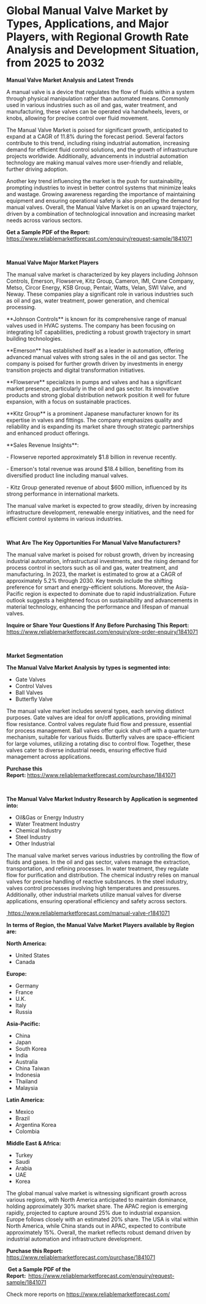 <p><h1>Global Manual Valve Market by Types, Applications, and Major Players, with Regional Growth Rate Analysis and Development Situation, from 2025 to 2032</h1></p><p><strong>Manual Valve Market Analysis and Latest Trends</strong></p>
<p><p>A manual valve is a device that regulates the flow of fluids within a system through physical manipulation rather than automated means. Commonly used in various industries such as oil and gas, water treatment, and manufacturing, these valves can be operated via handwheels, levers, or knobs, allowing for precise control over fluid movement.</p><p>The Manual Valve Market is poised for significant growth, anticipated to expand at a CAGR of 11.8% during the forecast period. Several factors contribute to this trend, including rising industrial automation, increasing demand for efficient fluid control solutions, and the growth of infrastructure projects worldwide. Additionally, advancements in industrial automation technology are making manual valves more user-friendly and reliable, further driving adoption.</p><p>Another key trend influencing the market is the push for sustainability, prompting industries to invest in better control systems that minimize leaks and wastage. Growing awareness regarding the importance of maintaining equipment and ensuring operational safety is also propelling the demand for manual valves. Overall, the Manual Valve Market is on an upward trajectory, driven by a combination of technological innovation and increasing market needs across various sectors.</p></p>
<p><strong>Get a Sample PDF of the Report:&nbsp;</strong> <a href="https://www.reliablemarketforecast.com/enquiry/request-sample/1841071?utm_campaign=2467&utm_medium=2&utm_source=Github&utm_content=ia&utm_term=19022025&utm_id=manual-valve">https://www.reliablemarketforecast.com/enquiry/request-sample/1841071</a></p>
<p>&nbsp;</p>
<p><strong>Manual Valve Major Market Players</strong></p>
<p><p>The manual valve market is characterized by key players including Johnson Controls, Emerson, Flowserve, Kitz Group, Cameron, IMI, Crane Company, Metso, Circor Energy, KSB Group, Pentair, Watts, Velan, SWI Valve, and Neway. These companies play a significant role in various industries such as oil and gas, water treatment, power generation, and chemical processing.</p><p>**Johnson Controls** is known for its comprehensive range of manual valves used in HVAC systems. The company has been focusing on integrating IoT capabilities, predicting a robust growth trajectory in smart building technologies.</p><p>**Emerson** has established itself as a leader in automation, offering advanced manual valves with strong sales in the oil and gas sector. The company is poised for further growth driven by investments in energy transition projects and digital transformation initiatives.</p><p>**Flowserve** specializes in pumps and valves and has a significant market presence, particularly in the oil and gas sector. Its innovative products and strong global distribution network position it well for future expansion, with a focus on sustainable practices.</p><p>**Kitz Group** is a prominent Japanese manufacturer known for its expertise in valves and fittings. The company emphasizes quality and reliability and is expanding its market share through strategic partnerships and enhanced product offerings.</p><p>**Sales Revenue Insights**: </p><p>- Flowserve reported approximately $1.8 billion in revenue recently.</p><p>- Emerson's total revenue was around $18.4 billion, benefiting from its diversified product line including manual valves.</p><p>- Kitz Group generated revenue of about $600 million, influenced by its strong performance in international markets.</p><p>The manual valve market is expected to grow steadily, driven by increasing infrastructure development, renewable energy initiatives, and the need for efficient control systems in various industries.</p></p>
<p>&nbsp;</p>
<p><strong>What Are The Key Opportunities For Manual Valve Manufacturers?</strong></p>
<p><p>The manual valve market is poised for robust growth, driven by increasing industrial automation, infrastructural investments, and the rising demand for process control in sectors such as oil and gas, water treatment, and manufacturing. In 2023, the market is estimated to grow at a CAGR of approximately 5.2% through 2030. Key trends include the shifting preference for smart and energy-efficient solutions. Moreover, the Asia-Pacific region is expected to dominate due to rapid industrialization. Future outlook suggests a heightened focus on sustainability and advancements in material technology, enhancing the performance and lifespan of manual valves.</p></p>
<p><strong>Inquire or Share Your Questions If Any Before Purchasing This Report:</strong> <a href="https://www.reliablemarketforecast.com/enquiry/pre-order-enquiry/1841071?utm_campaign=2467&utm_medium=2&utm_source=Github&utm_content=ia&utm_term=19022025&utm_id=manual-valve">https://www.reliablemarketforecast.com/enquiry/pre-order-enquiry/1841071</a></p>
<p>&nbsp;</p>
<p><strong>Market Segmentation</strong></p>
<p><strong>The Manual Valve Market Analysis by types is segmented into:</strong></p>
<p><ul><li>Gate Valves</li><li>Control Valves</li><li>Ball Valves</li><li>Butterfly Valve</li></ul></p>
<p><p>The manual valve market includes several types, each serving distinct purposes. Gate valves are ideal for on/off applications, providing minimal flow resistance. Control valves regulate fluid flow and pressure, essential for process management. Ball valves offer quick shut-off with a quarter-turn mechanism, suitable for various fluids. Butterfly valves are space-efficient for large volumes, utilizing a rotating disc to control flow. Together, these valves cater to diverse industrial needs, ensuring effective fluid management across applications.</p></p>
<p><strong>Purchase this Report:&nbsp;</strong><a href="https://www.reliablemarketforecast.com/purchase/1841071?utm_campaign=2467&utm_medium=2&utm_source=Github&utm_content=ia&utm_term=19022025&utm_id=manual-valve">https://www.reliablemarketforecast.com/purchase/1841071</a></p>
<p>&nbsp;</p>
<p><strong>The Manual Valve Market Industry Research by Application is segmented into:</strong></p>
<p><ul><li>Oil&Gas or Energy Industry</li><li>Water Treatment Industry</li><li>Chemical Industry</li><li>Steel Industry</li><li>Other Industrial</li></ul></p>
<p><p>The manual valve market serves various industries by controlling the flow of fluids and gases. In the oil and gas sector, valves manage the extraction, transportation, and refining processes. In water treatment, they regulate flow for purification and distribution. The chemical industry relies on manual valves for precise handling of reactive substances. In the steel industry, valves control processes involving high temperatures and pressures. Additionally, other industrial markets utilize manual valves for diverse applications, ensuring operational efficiency and safety across sectors.</p></p>
<p><a href="https://www.reliablemarketforecast.com/manual-valve-r1841071?utm_campaign=2467&utm_medium=2&utm_source=Github&utm_content=ia&utm_term=19022025&utm_id=manual-valve">&nbsp;https://www.reliablemarketforecast.com/manual-valve-r1841071</a></p>
<p><strong>In terms of Region, the Manual Valve Market Players available by Region are:</strong></p>
<p>
    <p> <strong> North America: </strong>
        <ul>
            <li>United States</li>
            <li>Canada</li>
        </ul>
        </p> 
    <p> <strong> Europe: </strong>
        <ul>
            <li>Germany</li>
            <li>France</li>
            <li>U.K.</li>
            <li>Italy</li>
            <li>Russia</li>
        </ul>
        </p> 
    <p> <strong> Asia-Pacific: </strong>
        <ul>
            <li>China</li>
            <li>Japan</li>
            <li>South Korea</li>
            <li>India</li>
            <li>Australia</li>
            <li>China Taiwan</li>
            <li>Indonesia</li>
            <li>Thailand</li>
            <li>Malaysia</li>
        </ul>
        </p> 
    <p> <strong> Latin America: </strong>
        <ul>
            <li>Mexico</li>
            <li>Brazil</li>
            <li>Argentina Korea</li>
            <li>Colombia</li>
        </ul>
        </p> 
    <p> <strong> Middle East & Africa: </strong>
        <ul>
            <li>Turkey</li>
            <li>Saudi</li>
            <li>Arabia</li>
            <li>UAE</li>
            <li>Korea</li>
        </ul>
    </p>
    </p>
<p><p>The global manual valve market is witnessing significant growth across various regions, with North America anticipated to maintain dominance, holding approximately 30% market share. The APAC region is emerging rapidly, projected to capture around 25% due to industrial expansion. Europe follows closely with an estimated 20% share. The USA is vital within North America, while China stands out in APAC, expected to contribute approximately 15%. Overall, the market reflects robust demand driven by industrial automation and infrastructure development.</p></p>
<p><strong>Purchase this Report: </strong><a href="https://www.reliablemarketforecast.com/purchase/1841071?utm_campaign=2467&utm_medium=2&utm_source=Github&utm_content=ia&utm_term=19022025&utm_id=manual-valve">https://www.reliablemarketforecast.com/purchase/1841071</a></p>
<p>&nbsp;<strong>Get a Sample PDF of the Report:&nbsp;&nbsp;</strong><a href="https://www.reliablemarketforecast.com/enquiry/request-sample/1841071?utm_campaign=2467&utm_medium=2&utm_source=Github&utm_content=ia&utm_term=19022025&utm_id=manual-valve">https://www.reliablemarketforecast.com/enquiry/request-sample/1841071</a></p>
<p><strong></strong></p>
<p>Check more reports on <a href="https://www.reliablemarketforecast.com/?utm_campaign=2467&utm_medium=2&utm_source=Github&utm_content=ia&utm_term=19022025&utm_id=manual-valve">https://www.reliablemarketforecast.com/</a></p>